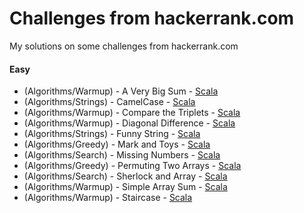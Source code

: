# Challenges from hackerrank.com

My solutions on some challenges from hackerrank.com



#### Easy

- (Algorithms/Warmup) - A Very Big Sum -  [Scala](https://github.com/lrgfilipe/hackerrankchallenges/blob/master/easy/A%20Very%20Big%20Sum)
- (Algorithms/Strings) - CamelCase -  [Scala](https://github.com/lrgfilipe/hackerrank-challenges/blob/master/easy/CamelCase)
- (Algorithms/Warmup) - Compare the Triplets - [Scala](https://github.com/lrgfilipe/hackerrank-challenges/tree/master/easy/Compare%20the%20Triplets)
- (Algorithms/Warmup) - Diagonal Difference - [Scala](https://github.com/lrgfilipe/hackerrank-challenges/tree/master/easy/Diagonal%20Difference)
- (Algorithms/Strings) - Funny String - [Scala](https://github.com/lrgfilipe/hackerrank-challenges/tree/master/easy/Funny%20String)
- (Algorithms/Greedy) - Mark and Toys - [Scala](https://github.com/lrgfilipe/hackerrank-challenges/tree/master/easy/Mark%20and%20Toys)
- (Algorithms/Search) - Missing Numbers - [Scala](https://github.com/lrgfilipe/hackerrank-challenges/tree/master/easy/Missing%20Numbers)
- (Algorithms/Greedy) - Permuting Two Arrays - [Scala](https://github.com/lrgfilipe/hackerrank-challenges/tree/master/easy/Permuting%20Two%20Arrays)
- (Algorithms/Search) - Sherlock and Array - [Scala](https://github.com/lrgfilipe/hackerrank-challenges/tree/master/easy/Sherlock%20and%20Array)
- (Algorithms/Warmup) - Simple Array Sum - [Scala](https://github.com/lrgfilipe/hackerrank-challenges/tree/master/easy/Simple%20Array%20Sum)
- (Algorithms/Warmup) - Staircase - [Scala](https://github.com/lrgfilipe/hackerrank-challenges/tree/master/easy/Staircase)




